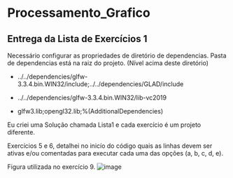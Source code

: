 # Processamento_Grafico

## Entrega da Lista de Exercícios 1 


Necessário configurar as propriedades de diretório de dependencias. Pasta de dependencias está na raiz do projeto. (Nível acima deste diretório)

- ../../dependencies/glfw-3.3.4.bin.WIN32/include;../../dependencies/GLAD/include

- ../../dependencies/glfw-3.3.4.bin.WIN32/lib-vc2019

- glfw3.lib;opengl32.lib;%(AdditionalDependencies)


Eu criei uma Solução chamada Lista1 e cada exercício é um projeto diferente.

Exercícios 5 e 6, detalhei no inicío do código quais as linhas devem ser ativas e/ou comentadas para executar cada uma das opções (a, b, c, d, e).


Figura utilizada no exercício 9.
![image](https://user-images.githubusercontent.com/58199187/160504018-63ea97fa-002d-474c-be7c-f9d7281a0f52.png)
